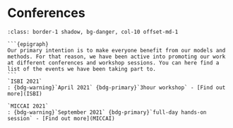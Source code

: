 # Conferences


````{admonition} **Events and Workshops**
:class: border-1 shadow, bg-danger, col-10 offset-md-1

```{epigraph}
Our primary intention is to make everyone benefit from our models and methods. For that reason, we have been active into promoting our work at different conferences and workshop sessions. You can here find a list of the events we have been taking part to.
```
`ISBI 2021`
: {bdg-warning}`April 2021` {bdg-primary}`3hour workshop` - [Find out more](ISBI)

`MICCAI 2021`
: {bdg-warning}`September 2021` {bdg-primary}`full-day hands-on session` - [Find out more](MICCAI) 
````
